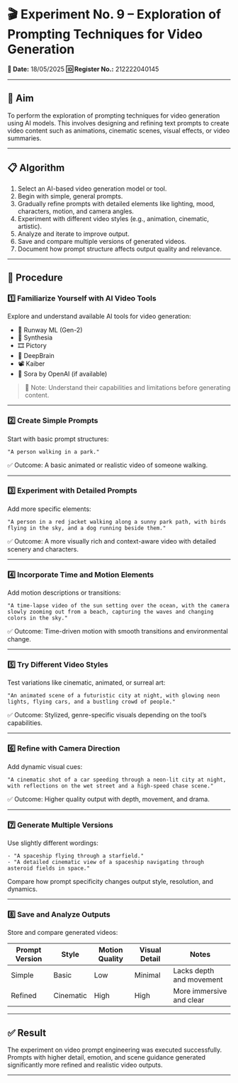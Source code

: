 # 🎬 Experiment No. 9 – Exploration of Prompting Techniques for Video Generation

**📅 Date:**  18/05/2025
**🆔 Register No.:**  212222040145

---

## 🎯 Aim

To perform the exploration of prompting techniques for video generation using AI models. This involves designing and refining text prompts to create video content such as animations, cinematic scenes, visual effects, or video summaries.

---

## 📋 Algorithm

1. Select an AI-based video generation model or tool.
2. Begin with simple, general prompts.
3. Gradually refine prompts with detailed elements like lighting, mood, characters, motion, and camera angles.
4. Experiment with different video styles (e.g., animation, cinematic, artistic).
5. Analyze and iterate to improve output.
6. Save and compare multiple versions of generated videos.
7. Document how prompt structure affects output quality and relevance.

---

## 🔧 Procedure

### 1️⃣ Familiarize Yourself with AI Video Tools

Explore and understand available AI tools for video generation:

- 🎥 Runway ML (Gen-2)  
- 🤖 Synthesia  
- 🎞️ Pictory  
- 🧠 DeepBrain  
- 📽️ Kaiber  
- 🎨 Sora by OpenAI (if available)

> 📌 Note: Understand their capabilities and limitations before generating content.

---

### 2️⃣ Create Simple Prompts

Start with basic prompt structures:
```
"A person walking in a park."
```

✅ Outcome: A basic animated or realistic video of someone walking.

---

### 3️⃣ Experiment with Detailed Prompts

Add more specific elements:
```
"A person in a red jacket walking along a sunny park path, with birds flying in the sky, and a dog running beside them."
```

✅ Outcome: A more visually rich and context-aware video with detailed scenery and characters.

---

### 4️⃣ Incorporate Time and Motion Elements

Add motion descriptions or transitions:
```
"A time-lapse video of the sun setting over the ocean, with the camera slowly zooming out from a beach, capturing the waves and changing colors in the sky."
```

✅ Outcome: Time-driven motion with smooth transitions and environmental change.

---

### 5️⃣ Try Different Video Styles

Test variations like cinematic, animated, or surreal art:
```
"An animated scene of a futuristic city at night, with glowing neon lights, flying cars, and a bustling crowd of people."
```

✅ Outcome: Stylized, genre-specific visuals depending on the tool’s capabilities.

---

### 6️⃣ Refine with Camera Direction

Add dynamic visual cues:
```
"A cinematic shot of a car speeding through a neon-lit city at night, with reflections on the wet street and a high-speed chase scene."
```

✅ Outcome: Higher quality output with depth, movement, and drama.

---

### 7️⃣ Generate Multiple Versions

Use slightly different wordings:
```
- "A spaceship flying through a starfield."
- "A detailed cinematic view of a spaceship navigating through asteroid fields in space."
```

Compare how prompt specificity changes output style, resolution, and dynamics.

---

### 8️⃣ Save and Analyze Outputs

Store and compare generated videos:

| Prompt Version | Style       | Motion Quality | Visual Detail | Notes                     |
|----------------|-------------|----------------|----------------|----------------------------|
| Simple         | Basic       | Low            | Minimal        | Lacks depth and movement   |
| Refined        | Cinematic   | High           | High           | More immersive and clear   |

---

## ✅ Result

The experiment on video prompt engineering was executed successfully. Prompts with higher detail, emotion, and scene guidance generated significantly more refined and realistic video outputs.

---

